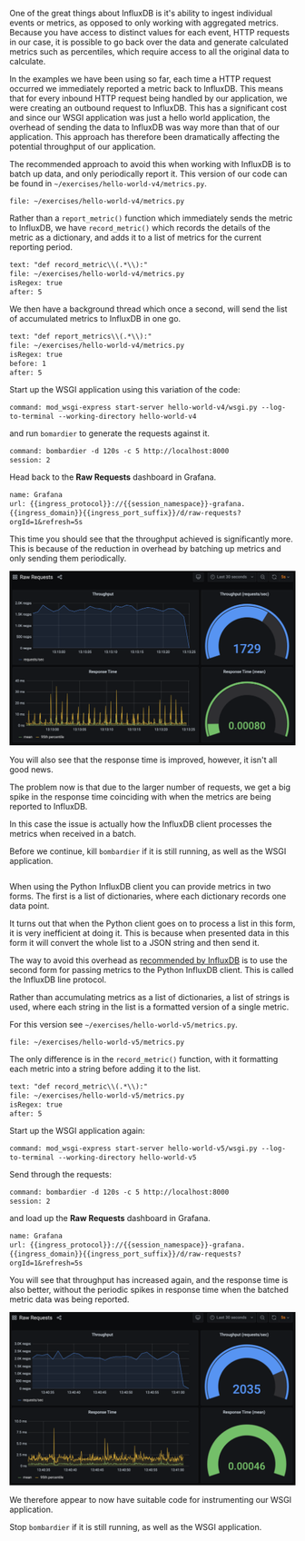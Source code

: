 One of the great things about InfluxDB is it's ability to ingest individual events or metrics, as opposed to only working with aggregated metrics. Because you have access to distinct values for each event, HTTP requests in our case, it is possible to go back over the data and generate calculated metrics such as percentiles, which require access to all the original data to calculate.

In the examples we have been using so far, each time a HTTP request occurred we immediately reported a metric back to InfluxDB. This means that for every inbound HTTP request being handled by our application, we were creating an outbound request to InfluxDB. This has a significant cost and since our WSGI application was just a hello world application, the overhead of sending the data to InfluxDB was way more than that of our application. This approach has therefore been dramatically affecting the potential throughput of our application.

The recommended approach to avoid this when working with InfluxDB is to batch up data, and only periodically report it. This version of our code can be found in `~/exercises/hello-world-v4/metrics.py`.

```editor:open-file
file: ~/exercises/hello-world-v4/metrics.py
```

Rather than a `report_metric()` function which immediately sends the metric to InfluxDB, we have `record_metric()` which records the details of the metric as a dictionary, and adds it to a list of metrics for the current reporting period.

```editor:select-lines-in-file
text: "def record_metric\\(.*\\):"
file: ~/exercises/hello-world-v4/metrics.py
isRegex: true
after: 5
```

We then have a background thread which once a second, will send the list of accumulated metrics to InfluxDB in one go.

```editor:select-lines-in-file
text: "def report_metrics\\(.*\\):"
file: ~/exercises/hello-world-v4/metrics.py
isRegex: true
before: 1
after: 5
```

Start up the WSGI application using this variation of the code:

```terminal:execute
command: mod_wsgi-express start-server hello-world-v4/wsgi.py --log-to-terminal --working-directory hello-world-v4
```

and run `bomardier` to generate the requests against it.

```terminal:execute
command: bombardier -d 120s -c 5 http://localhost:8000
session: 2
```

Head back to the **Raw Requests** dashboard in Grafana.

```dashboard:reload-dashboard
name: Grafana
url: {{ingress_protocol}}://{{session_namespace}}-grafana.{{ingress_domain}}{{ingress_port_suffix}}/d/raw-requests?orgId=1&refresh=5s
```

This time you should see that the throughput achieved is significantly more. This is because of the reduction in overhead by batching up metrics and only sending them periodically.

![](hello-world-v4-raw-requests.png)

You will also see that the response time is improved, however, it isn't all good news.

The problem now is that due to the larger number of requests, we get a big spike in the response time coinciding with when the metrics are being reported to InfluxDB.

In this case the issue is actually how the InfluxDB client processes the metrics when received in a batch.

Before we continue, kill `bombardier` if it is still running, as well as the WSGI application.

```terminal:interrupt-all
```

When using the Python InfluxDB client you can provide metrics in two forms. The first is a list of dictionaries, where each dictionary records one data point.

It turns out that when the Python client goes on to process a list in this form, it is very inefficient at doing it. This is because when presented data in this form it will convert the whole list to a JSON string and then send it.

The way to avoid this overhead as [recommended by InfluxDB](https://www.influxdata.com/blog/writing-data-to-influxdb-with-python/) is to use the second form for passing metrics to the Python InfluxDB client. This is called the InfluxDB line protocol.

Rather than accumulating metrics as a list of dictionaries, a list of strings is used, where each string in the list is a formatted version of a single metric.

For this version see `~/exercises/hello-world-v5/metrics.py`.

```editor:open-file
file: ~/exercises/hello-world-v5/metrics.py
```

The only difference is in the `record_metric()` function, with it formatting each metric into a string before adding it to the list.

```editor:select-lines-in-file
text: "def record_metric\\(.*\\):"
file: ~/exercises/hello-world-v5/metrics.py
isRegex: true
after: 5
```

Start up the WSGI application again:

```terminal:execute
command: mod_wsgi-express start-server hello-world-v5/wsgi.py --log-to-terminal --working-directory hello-world-v5
```

Send through the requests:

```terminal:execute
command: bombardier -d 120s -c 5 http://localhost:8000
session: 2
```

and load up the **Raw Requests** dashboard in Grafana.

```dashboard:reload-dashboard
name: Grafana
url: {{ingress_protocol}}://{{session_namespace}}-grafana.{{ingress_domain}}{{ingress_port_suffix}}/d/raw-requests?orgId=1&refresh=5s
```

You will see that throughput has increased again, and the response time is also better, without the periodic spikes in response time when the batched metric data was being reported.

![](hello-world-v5-1-raw-requests.png)

We therefore appear to now have suitable code for instrumenting our WSGI application.

Stop `bombardier` if it is still running, as well as the WSGI application.

```terminal:interrupt-all
```
